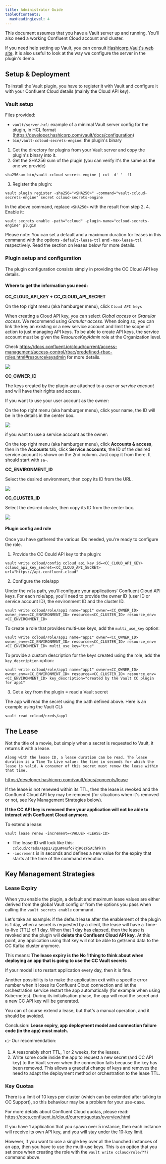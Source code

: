```yaml
---
title: Administrator Guide
tableOfContents:
  maxHeadingLevel: 4
---
```


This document assumes that you have a Vault server up and running. You'll also need a working Confluent Cloud account and cluster.

If you need help setting up Vault, you can consult [Hashicorp Vault's web site](https://www.hashicorp.com/products/vault). It is also useful to look at the way we configure the server in the plugin's demo.

## Setup & Deployment

To install the Vault plugin, you have to register it with Vault and configure it with your Confluent Cloud details (mainly the Cloud API key).   

### Vault setup

Files provided:
- `vault/server.hcl`: example of a minimal Vault server config for the plugin, in HCL format (https://developer.hashicorp.com/vault/docs/configuration)
- `bin/vault-ccloud-secrets-engine`: the plugin's binary

1. Get the directory for plugins from your Vault server and copy the plugin's binary into it.
2. Get the SHA256 sum of the plugin (you can verify it's the same as the one we provide)
```shell
sha256sum bin/vault-ccloud-secrets-engine | cut -d' ' -f1
```
3. Register the plugin: 
```shell
vault plugin register -sha256="<SHA256>" -command="vault-ccloud-secrets-engine" secret ccloud-secrets-engine
```
In the above command, replace `<SHA256>` with the result from step 2.
4. Enable it: 
```shell
vault secrets enable -path="ccloud" -plugin-name="ccloud-secrets-engine" plugin
```
Please note: You can set a default and a maximum duration for leases in this command with the options `-default-lease-ttl` and `-max-lease-ttl` respectively. Read the section on leases below for more details.

### Plugin setup and configuration

The plugin configuration consists simply in providing the CC Cloud API key details.

#### Where to get the information you need:

**CC_CLOUD_API_KEY + CC_CLOUD_API_SECRET**

On the top right menu (aka hamburger menu), click `Cloud API keys`

When creating a Cloud API key, you can select *Global access* or *Granular access*. We recommend using *Granular access*. When doing so, you can link the key an existing or a new service account and limit the scope of action to just managing API keys. To be able to create API keys, the service account must be given the *ResourceKeyAdmin* role at the Organization level. 

Check https://docs.confluent.io/cloud/current/access-management/access-control/rbac/predefined-rbac-roles.html#resourcekeyadmin for more details.

![](../../../assets/cloud-api-keys.png)

**CC_OWNER_ID**

The keys created by the plugin are attached to a *user* or *service account* and will have their rights and access. 

If you want to use your user account as the owner:

On the top right menu (aka hamburger menu), click your name, the ID will be in the details in the center box.

![](../../../assets/owner-id.png)


if you want to use a service account as the owner:

On the top right menu (aka hamburger menu), click **Accounts & access**, then in the **Accounts** tab, click **Service accounts**, the ID of the desired service account is shown on the 2nd column. Just copy it from there. It should start with `sa-`.

**CC_ENVIRONMENT_ID**

Select the desired environment, then copy its ID from the URL.

![](../../../assets/env-id.png)

**CC_CLUSTER_ID**

Select the desired cluster, then copy its ID from the center box.

![](../../../assets/cluster-id.png)

#### Plugin config and role

Once you have gathered the various IDs needed, you're ready to configure the role. 

1. Provide the CC Could API key to the plugin:

```shell
vault write ccloud/config ccloud_api_key_id=<CC_CLOUD_API_KEY> ccloud_api_key_secret=<CC_CLOUD_API_SECRET> url="https://api.confluent.cloud"
```

2. Configure the role/app

Under the `role` path, you'll configure your applications' Confluent Cloud API keys. For each role/app, you'll need to provide the owner ID (user ID or service account ID), the environment ID and the cluster ID.

```shell
vault write ccloud/role/app1 name="app1" owner=<CC_OWNER_ID> owner_env=<CC_ENVIRONMENT_ID> resource=<CC_CLUSTER_ID> resource_env=<CC_ENVIRONMENT_ID>
```

To create a role that provides multi-use keys, add the `multi_use_key` option:

```shell
vault write ccloud/role/app1 name="app1" owner=<CC_OWNER_ID> owner_env=<CC_ENVIRONMENT_ID> resource=<CC_CLUSTER_ID> resource_env=<CC_ENVIRONMENT_ID> multi_use_key="true"
```

To provide a custom description for the keys created using the role, add the `key_description` option:

```shell
vault write ccloud/role/app1 name="app1" owner=<CC_OWNER_ID> owner_env=<CC_ENVIRONMENT_ID> resource=<CC_CLUSTER_ID> resource_env=<CC_ENVIRONMENT_ID> key_description="created by the Vault CC plugin for app1"
```

3. Get a key from the plugin = read a Vault secret 

The app will read the secret using the path defined above. Here is an example using the Vault CLI:

```shell
vault read ccloud/creds/app1
```

## The Lease

Not the title of a movie, but simply when a secret is requested to Vault, it returns it with a lease. 

```
Along with the lease ID, a lease duration can be read. The lease duration is a Time To Live value: the time in seconds for which the lease is valid. A consumer of this secret must renew the lease within that time.
```
https://developer.hashicorp.com/vault/docs/concepts/lease

If the lease is not renewed within its TTL, then the lease is revoked and the Confluent Cloud API key may be removed (for situations when it's removed or not, see Key Management Strategies below).

**If the CC API key is removed then your application will not be able to interact with Confluent Cloud anymore.**

To extend a lease:
```shell
vault lease renew -increment=<VALUE> <LEASE-ID>
```

- The lease ID will look like this: `ccloud/creds/app1/2gCWMHufo7RjK6zF5AChPkTn`
- `-increment` is in seconds and defines a new value for the expiry that starts at the time of the command execution.

## Key Management Strategies

### Lease Expiry

When you enable the plugin, a default and maximum lease values are either derived from the global Vault config or from the options you pass when calling the `vault secrets enable` command. 

Let's take an example: if the default lease after the enablement of the plugin is 1 day, when a secret is requested by a client, the lease will have a Time-to-live (TTL) of 1 day. When that 1 day has elapsed, then the lease is revoked and the plugin will **delete the Confluent Cloud API key**. At this point, any application using that key will not be able to get/send data to the CC Kafka cluster anymore.

This means: **The lease expiry is the No 1 thing to think about when deploying an app that is going to use the CC Vault secrets** 

If your model is to restart application every day, then it is fine.

Another possibility is to make the application exit with a specific error number when it loses its Confluent Cloud connection and let the orchestration service restart the app automatically (for example when using Kubernetes). During its initialisation phase, the app will read the secret and a new CC API key will be generated. 

You can of course extend a lease, but that's a manual operation, and it should be avoided. 

Conclusion: **Lease expiry, app deployment model and connection failure code (in the app) must match.**

👉 Our recommendation:
1. A reasonably short TTL, 1 or 2 weeks, for the leases.
2. Write some code inside the app to request a new secret (and CC API key) to the Vault server when the connection fails because the key has been removed. This allows a graceful change of keys and removes the need to adapt the deployment method or orchestration to the lease TTL.  

### Key Quotas

There is a limit of 10 keys per cluster (which can be extended after talking to CC Support), so this behaviour may be a problem for your use-case.

For more details about Confluent Cloud quotas, please read: https://docs.confluent.io/cloud/current/quotas/overview.html

If you have 1 application that you spawn over 5 instance, then each instance will receive its own API key, and you will stay under the 10-key limit. 

However, if you want to use a single key over all the launched instances of an app, then you have to use the multi-use keys. This is an option that you set once  when creating the role with the `vault write ccloud/role/???` command above. 
